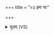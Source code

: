 +++
title = "०३ इमा याः"

+++
<details><summary>मूलम् (VS)</summary>

इ॒मा याः पञ्च॑ प्र॒दिशो॑ मान॒वीः पञ्च॑ कृ॒ष्टयः॑।  
वृ॒ष्टे शापं॑ न॒दीरि॑वे॒ह स्फा॒तिं स॒माव॑हान् ॥
</details>
